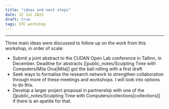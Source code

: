 ```yaml
---
title: "ideas and next steps"
date: 12 Jul 2023
draft: true
tags: STC workshop
---
```

---

Three main ideas were discussed to follow up on the work from this workshop, in order of scale:

- Submit a joint abstract to the CUDAN Open Lab conference in Tallinn, in December. Deadline for abstracts  [[public_notes/Sculpting Time with Computers/Mila Oiva|Mila]] got the ball rolling with a first draft
- Seek ways to formalise the research network to strengthen collaboration through more of these meetings and workshops. I will look into options to do this.
- Develop a larger project proposal in partnership with one of the [[public_notes/Sculpting Time with Computers/collections|collections]] if there is an apetite for that.

